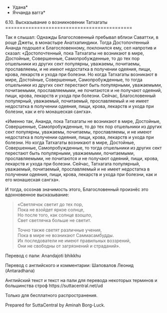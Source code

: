* Удана*
* Яччанда вагга*

6\.10\. Высказывание о возникновении Татхагаты
\=\=\=\=\=\=\=\=\=\=\=\=\=\=\=\=\=\=\=\=\=\=\=\=\=\=\=\=\=\=\=\=\=\=\=\=\=\=\=\=\=\=\=\=

Так я слышал: Однажды Благословенный пребывал вблизи Саваттхи, в роще Джеты, в монастыре Анатхапиндики\. Тогда Достопочтенный Ананда подошел к Благословенному, поклонился ему, сел напротив и сказал: «Достопочтенный, пока Татхагаты не возникают в мире, Достойные, Совершенные, Самопробужденные, то до тех пор отшельники из других сект популярны, уважаемы, почитаемы, прославляемы, и не имеют недостатка в получении одеяния, пищи, крова, лекарств и ухода при болезни\. Но когда Татхагаты возникают в мире, Достойные, Совершенные, Самопробужденные, то тогда отшельники из других сект перестают быть популярными, уважаемыми, почитаемыми, прославляемыми, не почитаются и не получают одеяний, пищи, крова, лекарств и ухода при болезни\. Сейчас, Благословенный популярный, уважаемый, почитаемый, прославляемый и не имеет недостатка в получении одеяния, пищи, крова, лекарств и ухода при болезни, как и его монашеская сангха»\.

«Именно так, Ананда, пока Татхагаты не возникают в мире, Достойные, Совершенные, Самопробужденные, то до тех пор отшельники из других сект популярны, уважаемы, почитаемы, прославляемы, и не имеют недостатка в получении одеяния, пищи, крова, лекарств и ухода при болезни\. Но когда Татхагаты возникают в мире, Достойные, Совершенные, Самопробужденные, то тогда отшельники из других сект перестают быть популярными, уважаемыми, почитаемыми, прославляемыми, не почитаются и не получают одеяний, пищи, крова, лекарств и ухода при болезни\. Сейчас, Татхагата популярный, уважаемый, почитаемый, прославляемый и не имеет недостатка в получении одеяния, пищи, крова, лекарств и ухода при болезни, как и его монашеская сангха»\.

И тогда, осознав значимость этого, Благословенный произнёс это вдохновенное высказывание:

> «Светлячок светит до тех пор,  
> Пока не взойдет яркое солнце,  
> Но после того, как солнце взошло,  
> Свет светлячка больше не светит\.
>
> Точно также светят различные учения,  
> Пока в мире не возникают Саммасамбудды\.  
> Их последователи не имеют правильных воззрений,  
> Они не свободны от загрязнений и страданий»\.

Перевод с пали: Anandajoti bhikkhu

Перевод с английского и комментарии: Шаповалов Леонид \(Antaradhana\)

Английский текст и текст на пали для перевода некоторых терминов и большинства строф https://suttacentral\.net/ud

  

Только для бесплатного распространения\.

  

Prepared for SuttaCentral by Aminah Borg\-Luck\.